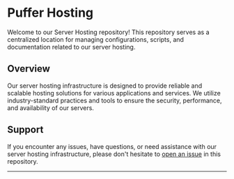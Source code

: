 # Puffer Hosting

Welcome to our Server Hosting repository! This repository serves as a centralized location for managing configurations, scripts, and documentation related to our server hosting.

## Overview

Our server hosting infrastructure is designed to provide reliable and scalable hosting solutions for various applications and services. We utilize industry-standard practices and tools to ensure the security, performance, and availability of our servers.

## Support

If you encounter any issues, have questions, or need assistance with our server hosting infrastructure, please don't hesitate to [open an issue](https://github.com/PufferHost/Pufferhost/issues) in this repository.

---
